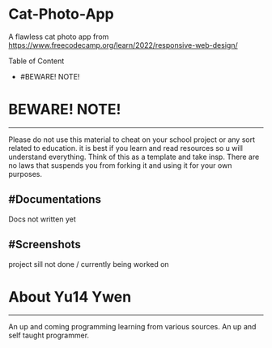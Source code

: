 # Cat-Photo-App
A flawless cat photo app from https://www.freecodecamp.org/learn/2022/responsive-web-design/ 

Table of Content 
  * #BEWARE! NOTE! 

# BEWARE! NOTE! 
----
Please do not use this material to cheat on your school project or any sort related to education.
it is best if you learn and read resources so u will understand everything.
Think of this as a template and take insp.
There are no laws that suspends you from forking it and using it for your own purposes. 

#Documentations
---
Docs not written yet 

#Screenshots
---
project sill not done / currently being worked on 



# About Yu14 Ywen 
---
An up and coming programming learning from various sources. 
An up and self taught programmer. 

